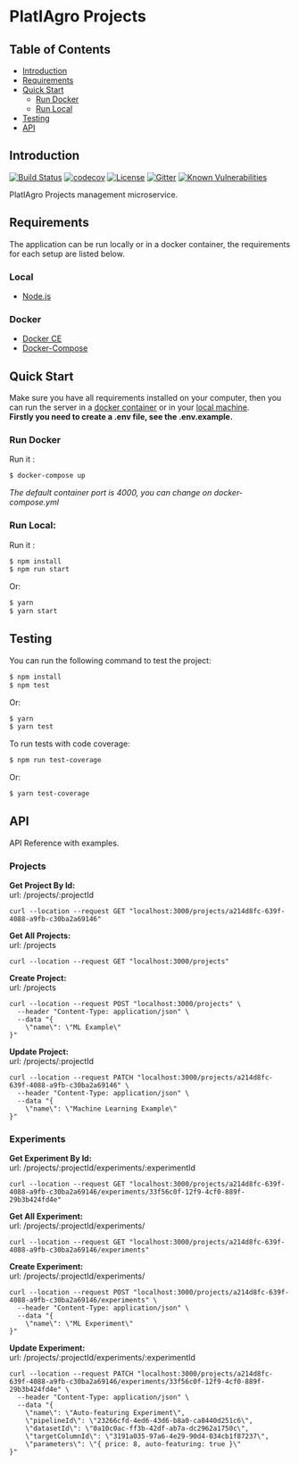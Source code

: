 # PlatIAgro Projects

## Table of Contents

- [Introduction](#introduction)
- [Requirements](#requirements)
- [Quick Start](#quick-start)
  - [Run Docker](#run-docker)
  - [Run Local](#run-local)
- [Testing](#testing)
- [API](#api)

## Introduction

[![Build Status](https://travis-ci.com/platiagro/projects.svg?branch=master)](https://travis-ci.com/platiagro/projects)
[![codecov](https://codecov.io/gh/platiagro/projects/branch/master/graph/badge.svg)](https://codecov.io/gh/platiagro/projects)
[![License](https://img.shields.io/badge/License-Apache%202.0-blue.svg)](https://opensource.org/licenses/Apache-2.0)
[![Gitter](https://badges.gitter.im/platiagro/community.svg)](https://gitter.im/platiagro/community?utm_source=badge&utm_medium=badge&utm_campaign=pr-badge)
[![Known Vulnerabilities](https://snyk.io//test/github/platiagro/projects/badge.svg?targetFile=package.json)](https://snyk.io//test/github/platiagro/projects?targetFile=package.json)

PlatIAgro Projects management microservice.

## Requirements

The application can be run locally or in a docker container, the requirements for each setup are listed below.

### Local

- [Node.js](https://nodejs.org/)

### Docker

- [Docker CE](https://www.docker.com/get-docker)
- [Docker-Compose](https://docs.docker.com/compose/install/)

## Quick Start

Make sure you have all requirements installed on your computer, then you can run the server in a [docker container](#run-docker) or in your [local machine](#run-local).<br>
**Firstly you need to create a .env file, see the .env.example.**

### Run Docker

Run it :

```bash
$ docker-compose up
```

_The default container port is 4000, you can change on docker-compose.yml_

### Run Local:

Run it :

```bash
$ npm install
$ npm run start
```

Or:

```bash
$ yarn
$ yarn start
```

## Testing

You can run the following command to test the project:

```bash
$ npm install
$ npm test
```

Or:

```bash
$ yarn
$ yarn test
```

To run tests with code coverage:

```bash
$ npm run test-coverage
```

Or:

```bash
$ yarn test-coverage
```

## API

API Reference with examples.

### Projects

**Get Project By Id:** <br>
url: /projects/:projectId

```
curl --location --request GET "localhost:3000/projects/a214d8fc-639f-4088-a9fb-c30ba2a69146"
```

**Get All Projects:** <br>
url: /projects

```
curl --location --request GET "localhost:3000/projects"
```

**Create Project:** <br>
url: /projects

```
curl --location --request POST "localhost:3000/projects" \
  --header "Content-Type: application/json" \
  --data "{
	\"name\": \"ML Example\"
}"
```

**Update Project:** <br>
url: /projects/:projectId

```
curl --location --request PATCH "localhost:3000/projects/a214d8fc-639f-4088-a9fb-c30ba2a69146" \
  --header "Content-Type: application/json" \
  --data "{
	\"name\": \"Machine Learning Example\"
}"
```

### Experiments

**Get Experiment By Id:** <br>
url: /projects/:projectId/experiments/:experimentId

```
curl --location --request GET "localhost:3000/projects/a214d8fc-639f-4088-a9fb-c30ba2a69146/experiments/33f56c0f-12f9-4cf0-889f-29b3b424fd4e"
```

**Get All Experiment:** <br>
url: /projects/:projectId/experiments/

```
curl --location --request GET "localhost:3000/projects/a214d8fc-639f-4088-a9fb-c30ba2a69146/experiments"
```

**Create Experiment:** <br>
url: /projects/:projectId/experiments/

```
curl --location --request POST "localhost:3000/projects/a214d8fc-639f-4088-a9fb-c30ba2a69146/experiments" \
  --header "Content-Type: application/json" \
  --data "{
	\"name\": \"ML Experiment\"
}"
```

**Update Experiment:** <br>
url: /projects/:projectId/experiments/:experimentId

```
curl --location --request PATCH "localhost:3000/projects/a214d8fc-639f-4088-a9fb-c30ba2a69146/experiments/33f56c0f-12f9-4cf0-889f-29b3b424fd4e" \
  --header "Content-Type: application/json" \
  --data "{
    \"name\": \"Auto-featuring Experiment\",
    \"pipelineId\": \"23266cfd-4ed6-43d6-b8a0-ca8440d251c6\",
    \"datasetId\": \"0a10c0ac-ff3b-42df-ab7a-dc2962a1750c\",
    \"targetColumnId\": \"3191a035-97a6-4e29-90d4-034cb1f87237\",
    \"parameters\": \"{ price: 8, auto-featuring: true }\"
}"
```
